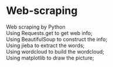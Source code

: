 # Web-scraping
Web scraping by Python  
Using Requests.get to get web info;  
Using BeautifulSoup to construct the info;  
Using jieba to extract the words;  
Using wordcloud to build the wordcloud;  
Using matplotlib to draw the picture;  
